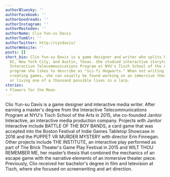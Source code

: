 ```yaml
---
authorBluesky: ''
authorFacebook: ''
authorGoodreads: ''
authorInstagram: ''
authorMastodon: ''
authorName: Clio Yun-su Davis
authorTumblr: ''
authorTwitter: http://cysdavis/
authorWebsite: ''
posts: []
short_bio: Clio Yun-su Davis is a game designer and writer who splits her time between
  DC, New York City, and Austin, Texas. She studied interactive storytelling in the
  Interactive Telecommunications Program at NYU's Tisch School of the Arts, a graduate
  program she likes to describe as "sci-fi Hogwarts." When not writing fiction or
  creating games, she can usually be found working on an immersive theater project
  or living one of a thousand possible lives in a larp.
stories:
- Flowers for the Moon
---
```


Clio Yun-su Davis is a game designer and interactive media writer. After earning a master's degree from the Interactive Telecommunications Program at NYU's Tisch School of the Arts in 2015, she co-founded Janitor Interactive, an interactive media production company. Projects with Janitor Interactive include BATTLE OF THE BOY BANDS, a card game that was accepted into the Boston Festival of Indie Games Tabletop Showcase in 2016 and the PUPPET VR MURDER MYSTERY with director Erin Finnegan. Other projects include THE INSTITUTE, an interactive play performed as part of The Brick Theater's Game Play Festival in 2015 and WILT THOU REMEMBER ME, her master’s thesis that combined the mechanics of an escape game with the narrative elements of an immersive theater piece. Previously, Clio received her bachelor's degree in film and television at Tisch, where she focused on screenwriting and art direction.